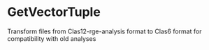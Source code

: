 # GetVectorTuple
Transform files from Clas12-rge-analysis format to Clas6 format for compatibility with old analyses
